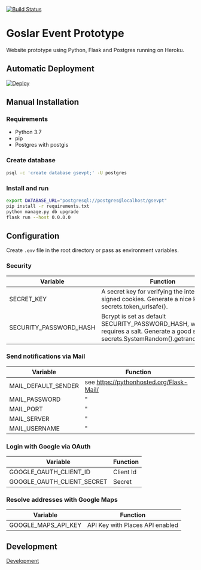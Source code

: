 [![Build Status](https://travis-ci.com/DanielGrams/gsevpt.svg?branch=master)](https://travis-ci.com/DanielGrams/gsevpt)

# Goslar Event Prototype

Website prototype using Python, Flask and Postgres running on Heroku.

## Automatic Deployment

[![Deploy](https://www.herokucdn.com/deploy/button.svg)](https://heroku.com/deploy)

## Manual Installation

### Requirements

- Python 3.7
- pip
- Postgres with postgis

### Create database

```sh
psql -c 'create database gsevpt;' -U postgres
```

### Install and run

```sh
export DATABASE_URL="postgresql://postgres@localhost/gsevpt"
pip install -r requirements.txt
python manage.py db upgrade
flask run --host 0.0.0.0
```

## Configuration

Create `.env` file in the root directory or pass as environment variables.

### Security

| Variable | Function |
| --- | --- |
| SECRET_KEY | A secret key for verifying the integrity of signed cookies. Generate a nice key using secrets.token_urlsafe(). |
| SECURITY_PASSWORD_HASH | Bcrypt is set as default SECURITY_PASSWORD_HASH, which requires a salt. Generate a good salt using: secrets.SystemRandom().getrandbits(128). |

### Send notifications via Mail

| Variable | Function |
| --- | --- |
| MAIL_DEFAULT_SENDER | see <https://pythonhosted.org/Flask-Mail/> |
| MAIL_PASSWORD | " |
| MAIL_PORT | " |
| MAIL_SERVER | " |
| MAIL_USERNAME | " |

### Login with Google via OAuth

| Variable | Function |
| --- | --- |
| GOOGLE_OAUTH_CLIENT_ID | Client Id |
| GOOGLE_OAUTH_CLIENT_SECRET | Secret |

### Resolve addresses with Google Maps

| Variable | Function |
| --- | --- |
| GOOGLE_MAPS_API_KEY | API Key with Places API enabled |

## Development

[Development](doc/development.md)